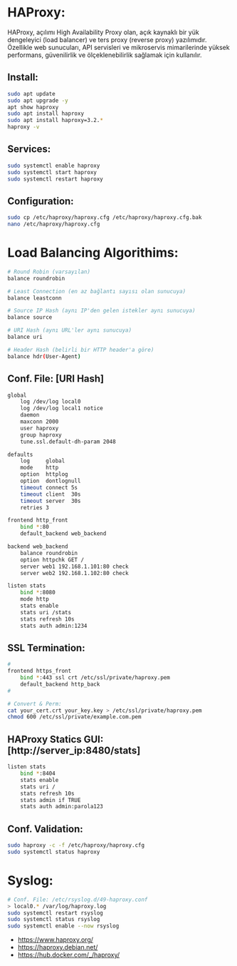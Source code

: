 # HAProxy:
HAProxy, açılımı High Availability Proxy olan, açık kaynaklı bir yük dengeleyici (load balancer) ve ters proxy (reverse proxy) yazılımıdır.
Özellikle web sunucuları, API servisleri ve mikroservis mimarilerinde yüksek performans, güvenilirlik ve ölçeklenebilirlik sağlamak için kullanılır.

## Install:
```sh
sudo apt update
sudo apt upgrade -y
apt show haproxy
sudo apt install haproxy
sudo apt install haproxy=3.2.*
haproxy -v
```

## Services:
```sh
sudo systemctl enable haproxy
sudo systemctl start haproxy
sudo systemctl restart haproxy
```

## Configuration:

```sh
sudo cp /etc/haproxy/haproxy.cfg /etc/haproxy/haproxy.cfg.bak
nano /etc/haproxy/haproxy.cfg
```
# Load Balancing Algorithims:
```sh
# Round Robin (varsayılan)
balance roundrobin

# Least Connection (en az bağlantı sayısı olan sunucuya)
balance leastconn

# Source IP Hash (aynı IP'den gelen istekler aynı sunucuya)
balance source

# URI Hash (aynı URL'ler aynı sunucuya)
balance uri

# Header Hash (belirli bir HTTP header'a göre)
balance hdr(User-Agent)
```

## Conf. File: [URI Hash]
```sh
global
    log /dev/log local0
    log /dev/log local1 notice
    daemon
    maxconn 2000
    user haproxy
    group haproxy
    tune.ssl.default-dh-param 2048

defaults
    log     global
    mode    http
    option  httplog
    option  dontlognull
    timeout connect 5s
    timeout client  30s
    timeout server  30s
    retries 3

frontend http_front
    bind *:80
    default_backend web_backend

backend web_backend
    balance roundrobin
    option httpchk GET /
    server web1 192.168.1.101:80 check
    server web2 192.168.1.102:80 check

listen stats
    bind *:8080
    mode http
    stats enable
    stats uri /stats
    stats refresh 10s
    stats auth admin:1234
```

## SSL Termination:
```sh
#
frontend https_front
    bind *:443 ssl crt /etc/ssl/private/haproxy.pem
    default_backend http_back
#

# Convert & Perm:
cat your_cert.crt your_key.key > /etc/ssl/private/haproxy.pem
chmod 600 /etc/ssl/private/example.com.pem
```

## HAProxy Statics GUI: [http://server_ip:8480/stats]
```sh
listen stats
    bind *:8404
    stats enable
    stats uri /
    stats refresh 10s
    stats admin if TRUE
    stats auth admin:parola123
```

## Conf. Validation:
```sh
sudo haproxy -c -f /etc/haproxy/haproxy.cfg
sudo systemctl status haproxy
```

# Syslog:
```sh
# Conf. File: /etc/rsyslog.d/49-haproxy.conf
> local0.* /var/log/haproxy.log
sudo systemctl restart rsyslog
sudo systemctl status rsyslog
sudo systemctl enable --now rsyslog
```

- https://www.haproxy.org/
- https://haproxy.debian.net/
- https://hub.docker.com/_/haproxy/
